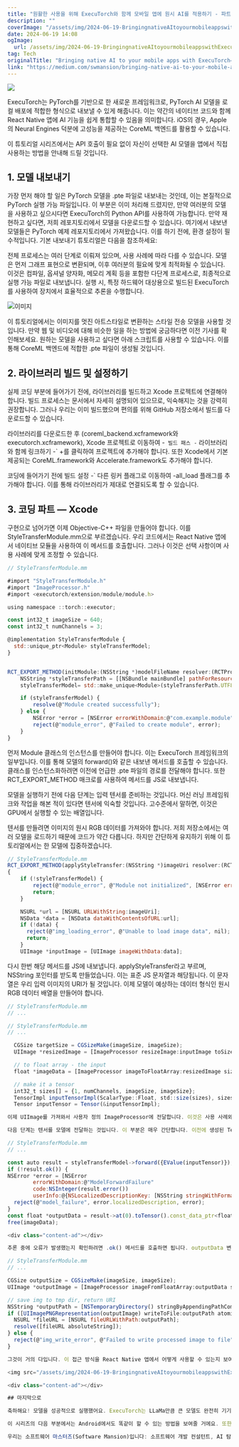 ```yaml
---
title: "원활한 사용을 위해 ExecuTorch와 함께 모바일 앱에 원시 AI를 적용하기 - 파트 1 - iOS"
description: ""
coverImage: "/assets/img/2024-06-19-BringingnativeAItoyourmobileappswithExecuTorchpartIiOS_0.png"
date: 2024-06-19 14:08
ogImage:
  url: /assets/img/2024-06-19-BringingnativeAItoyourmobileappswithExecuTorchpartIiOS_0.png
tag: Tech
originalTitle: "Bringing native AI to your mobile apps with ExecuTorch— part I — iOS"
link: "https://medium.com/swmansion/bringing-native-ai-to-your-mobile-apps-with-executorch-part-i-ios-f1562a4556e8"
---
```


<img src="/assets/img/2024-06-19-BringingnativeAItoyourmobileappswithExecuTorchpartIiOS_0.png" />

ExecuTorch는 PyTorch를 기반으로 한 새로운 프레임워크로, PyTorch AI 모델을 로컬 배포에 적합한 형식으로 내보낼 수 있게 해줍니다. 이는 약간의 네이티브 코드와 함께 React Native 앱에 AI 기능을 쉽게 통합할 수 있음을 의미합니다. iOS의 경우, Apple의 Neural Engines 덕분에 고성능을 제공하는 CoreML 백엔드를 활용할 수 있습니다.

이 튜토리얼 시리즈에서는 API 호출이 필요 없이 자신이 선택한 AI 모델을 앱에서 직접 사용하는 방법을 안내해 드릴 것입니다.

## 1. 모델 내보내기

<div class="content-ad"></div>

가장 먼저 해야 할 일은 PyTorch 모델을 .pte 파일로 내보내는 것인데, 이는 본질적으로 PyTorch 실행 가능 파일입니다. 이 부분은 이미 처리해 드렸지만, 만약 여러분의 모델을 사용하고 싶으시다면 ExecuTorch의 Python API를 사용하여 가능합니다. 만약 재현하고 싶다면, 저희 레포지토리에서 모델을 다운로드할 수 있습니다. 여기에서 내보낸 모델들은 PyTorch 예제 레포지토리에서 가져왔습니다. 이를 하기 전에, 환경 설정이 필수적입니다. 기본 내보내기 튜토리얼은 다음을 참조하세요:

전체 프로세스는 여러 단계로 이뤄져 있으며, 사용 사례에 따라 다를 수 있습니다. 모델은 먼저 그래프 표현으로 변환되며, 이후 여러분의 필요에 맞게 최적화될 수 있습니다. 이것은 컴파일, 옵셔널 양자화, 메모리 계획 등을 포함한 다단계 프로세스로, 최종적으로 실행 가능 파일로 내보냅니다. 실행 시, 특정 하드웨어 대상용으로 빌드된 ExecuTorch를 사용하여 장치에서 효율적으로 추론을 수행합니다.

![이미지](/assets/img/2024-06-19-BringingnativeAItoyourmobileappswithExecuTorchpartIiOS_1.png)

이 튜토리얼에서는 이미지를 멋진 아트스타일로 변환하는 스타일 전송 모델을 사용할 것입니다. 만약 웹 및 비디오에 대해 비슷한 일을 하는 방법에 궁금하다면 이전 기사를 확인해보세요. 원하는 모델을 사용하고 싶다면 아래 스크립트를 사용할 수 있습니다. 이를 통해 CoreML 백엔드에 적합한 .pte 파일이 생성될 것입니다.

<div class="content-ad"></div>

## 2. 라이브러리 빌드 및 설정하기

실제 코딩 부분에 들어가기 전에, 라이브러리를 빌드하고 Xcode 프로젝트에 연결해야 합니다. 빌드 프로세스는 문서에서 자세히 설명되어 있으므로, 익숙해지는 것을 강력히 권장합니다. 그러나 우리는 이미 빌드했으며 편의를 위해 GitHub 저장소에서 빌드를 다운로드할 수 있습니다.

라이브러리를 다운로드한 후 (coreml_backend.xcframework와 executorch.xcframework), Xcode 프로젝트로 이동하여 -` 빌드 패스 -` 라이브러리와 함께 링크하기 -` +를 클릭하여 프로젝트에 추가해야 합니다. 또한 Xcode에서 기본 제공되는 CoreML.framework와 Accelerate.framework도 추가해야 합니다.

코딩에 들어가기 전에 빌드 설정 -` 다른 링커 플래그로 이동하여 -all_load 플래그를 추가해야 합니다. 이를 통해 라이브러리가 제대로 연결되도록 할 수 있습니다.

<div class="content-ad"></div>

## 3. 코딩 파트 — Xcode

구현으로 넘어가면 이제 Objective-C++ 파일을 만들어야 합니다. 이를 StyleTransferModule.mm으로 부르겠습니다. 우리 코드에서는 React Native 앱에서 네이티브 모듈을 사용하여 이 메서드를 호출합니다. 그러나 이것은 선택 사항이며 사용 사례에 맞게 조정할 수 있습니다.

```js
// StyleTransferModule.mm

#import "StyleTransferModule.h"
#import "ImageProcessor.h"
#import <executorch/extension/module/module.h>

using namespace ::torch::executor;

const int32_t imageSize = 640;
const int32_t numChannels = 3;

@implementation StyleTransferModule {
  std::unique_ptr<Module> styleTransferModel;
}


RCT_EXPORT_METHOD(initModule:(NSString *)modelFileName resolver:(RCTPromiseResolveBlock)resolve rejecter:(RCTPromiseRejectBlock)reject) {
    NSString *styleTransferPath = [[NSBundle mainBundle] pathForResource:modelFileName ofType:@"pte"];
    styleTransferModel= std::make_unique<Module>(styleTransferPath.UTF8String);

    if (styleTransferModel) {
        resolve(@"Module created successfully");
    } else {
        NSError *error = [NSError errorWithDomain:@"com.example.module" code:1 userInfo:nil];
        reject(@"module_error", @"Failed to create module", error);
    }
}
```

먼저 Module 클래스의 인스턴스를 만들어야 합니다. 이는 ExecuTorch 프레임워크의 일부입니다. 이를 통해 모델의 forward()와 같은 내보낸 메서드를 호출할 수 있습니다. 클래스를 인스턴스화하려면 이전에 언급한 .pte 파일의 경로를 전달해야 합니다. 또한 RCT_EXPORT_METHOD 매크로를 사용하여 메서드를 JS로 내보냅니다.

<div class="content-ad"></div>

모델을 실행하기 전에 다음 단계는 입력 텐서를 준비하는 것입니다. 머신 러닝 프레임워크와 작업을 해본 적이 있다면 텐서에 익숙할 것입니다. 고수준에서 말하면, 이것은 GPU에서 실행할 수 있는 배열입니다.

텐서를 만들려면 이미지의 원시 RGB 데이터를 가져와야 합니다. 저희 저장소에서는 여러 모델을 로드하기 때문에 코드가 약간 다릅니다. 하지만 간단하게 유지하기 위해 이 튜토리얼에서는 한 모델에 집중하겠습니다.

```js
// StyleTransferModule.mm
RCT_EXPORT_METHOD(applyStyleTransfer:(NSString *)imageUri resolver:(RCTPromiseResolveBlock)resolve rejecter:(RCTPromiseRejectBlock)reject) {
{
    if (!styleTransferModel) {
        reject(@"module_error", @"Module not initialized", [NSError errorWithDomain:@"com.example.module" code:1 userInfo:nil]);
        return;
    }

    NSURL *url = [NSURL URLWithString:imageUri];
    NSData *data = [NSData dataWithContentsOfURL:url];
    if (!data) {
      reject(@"img_loading_error", @"Unable to load image data", nil);
      return;
    }
    UIImage *inputImage = [UIImage imageWithData:data];
```

다시 한번 해당 메서드를 JS에 내보냅니다. applyStyleTransfer라고 부르며, NSString 포인터를 받도록 만들었습니다. 이는 표준 JS 문자열과 해당됩니다. 이 문자열은 우리 입력 이미지의 URI가 될 것입니다. 이제 모델이 예상하는 데이터 형식인 원시 RGB 데이터 배열을 만들어야 합니다.

<div class="content-ad"></div>

```js
// StyleTransferModule.mm
// ...

// StyleTransferModule.mm
// ...

  CGSize targetSize = CGSizeMake(imageSize, imageSize);
  UIImage *resizedImage = [ImageProcessor resizeImage:inputImage toSize:targetSize];

  // to float array - the input
  float *imageData = [ImageProcessor imageToFloatArray:resizedImage size:&targetSize];

  // make it a tensor
  int32_t sizes[] = {1, numChannels, imageSize, imageSize};
  TensorImpl inputTensorImpl(ScalarType::Float, std::size(sizes), sizes, imageData);
  Tensor inputTensor = Tensor(&inputTensorImpl);

이제 UIImage를 가져와서 사용자 정의 ImageProcessor에 전달합니다. 이것은 사용 사례와 모델에 따라 다양한 전처리 부분입니다. 여기서는 640x640 크기의 이미지 및 float 값 배열이 필요합니다. 크기 조정이 항상 필요한 것은 아니며 동적 입력 형태로 모델을 내보낼 수 있습니다. ImageProcessor가 정확히 무엇을 하는지 보려면 여기를 클릭하세요. 이후에는 해당 데이터로부터 텐서를 생성해야 하므로 데이터 및 텐서 크기를 TensorImpl 생성자에 전달해야 합니다. 마지막으로 TensorImpl을 Tensor 자체로 전달해야 합니다.

다음 단계는 텐서를 모델에 전달하는 것입니다. 이 부분은 매우 간단합니다. 이전에 생성된 Tensor를 EValue로 래핑하고 벡터에 넣은 다음 forward() 메서드(또는 내보낸 다른 메서드)를 실행하기만 하면 됩니다. 벡터에 넣는 이유는 여러 입력을 예상하는 모델이 있기 때문입니다.

// StyleTransferModule.mm
// ...

const auto result = styleTransferModel->forward({EValue(inputTensor)});
if (!result.ok()) {
NSError *error = [NSError
        errorWithDomain:@"ModelForwardFailure"
        code:NSInteger(result.error())
        userInfo:@{NSLocalizedDescriptionKey: [NSString stringWithFormat:@"Failed to run forward on the torch module, error code: %i", result.error()]}];
  reject(@"model_failure", error.localizedDescription, error);
}
const float *outputData = result->at(0).toTensor().const_data_ptr<float>();
free(imageData);

<div class="content-ad"></div>

추론 중에 오류가 발생했는지 확인하려면 .ok() 메서드를 호출하면 됩니다. outputData 변수는 모델 호출 결과에 대한 포인터입니다. 이는 분류 작업의 확률부터 LLM 출력까지 어떤 것이든 될 수 있습니다. 마지막으로 후속 처리 단계를 수행하고 출력 이미지 URI를 JS 쪽에 반환해야 합니다.

// StyleTransferModule.mm
// ...

CGSize outputSize = CGSizeMake(imageSize, imageSize);
UIImage *outputImage = [ImageProcessor imageFromFloatArray:outputData size:outputSize];

// save img to tmp dir, return URI
NSString *outputPath = [NSTemporaryDirectory() stringByAppendingPathComponent:@"processed_image.png"];
if ([UIImagePNGRepresentation(outputImage) writeToFile:outputPath atomically:YES]) {
  NSURL *fileURL = [NSURL fileURLWithPath:outputPath];
  resolve([fileURL absoluteString]);
} else {
  reject(@"img_write_error", @"Failed to write processed image to file", nil);
}

그것이 거의 다입니다. 이 접근 방식을 React Native 앱에서 어떻게 사용할 수 있는지 보여주는 데모 앱을 준비했습니다. 왼쪽에 원본 이미지, 오른쪽에 모델 출력이 표시됩니다.

<img src="/assets/img/2024-06-19-BringingnativeAItoyourmobileappswithExecuTorchpartIiOS_2.png" />

<div class="content-ad"></div>

## 마지막으로

축하해요! 모델을 성공적으로 실행했어요. ExecuTorch는 LLaMa만큼 큰 모델도 완전히 기기에서 실행할 수 있게 해 주는 거대한 프레임워크야.

이 시리즈의 다음 부분에서는 Android에서도 똑같이 할 수 있는 방법을 보여줄 거에요. 또한 곧 우리의 객체 제거 데모와 관련된 꽤 인상적인 기능을 구현하는 튜토리얼을 공개할 예정이에요 👀. 우리의 AI 및 멀티미디어 작업에 대해 계속해서 소식을 받고 싶다면 RTC.ON 소식지에 가입해주세요. 계속 연락을 유지해 주세요!

우리는 소프트웨어 마스터즈(Software Mansion)입니다: 소프트웨어 개발 컨설턴트, AI 탐험가, 멀티미디어 전문가, React Native 코어 기여자 및 커뮤니티 빌더들이에요. 우리를 고용하고 싶다면 projects@swmansion.com 으로 연락해 주세요.
```
